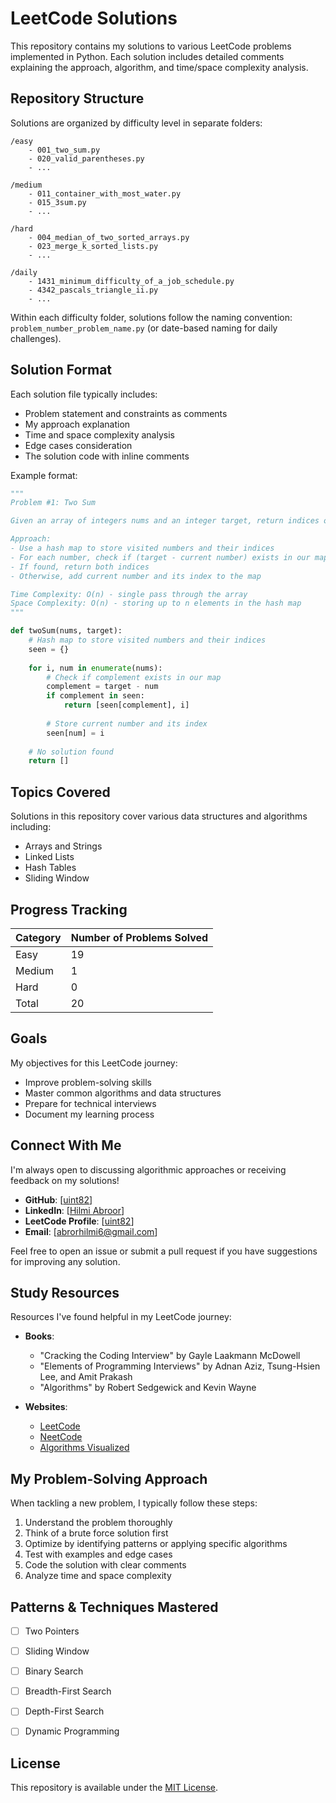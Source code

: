 # LeetCode Solutions

This repository contains my solutions to various LeetCode problems implemented in Python. Each solution includes detailed comments explaining the approach, algorithm, and time/space complexity analysis.

## Repository Structure

Solutions are organized by difficulty level in separate folders:

```
/easy
    - 001_two_sum.py
    - 020_valid_parentheses.py
    - ...

/medium
    - 011_container_with_most_water.py
    - 015_3sum.py
    - ...

/hard
    - 004_median_of_two_sorted_arrays.py
    - 023_merge_k_sorted_lists.py
    - ...

/daily
    - 1431_minimum_difficulty_of_a_job_schedule.py
    - 4342_pascals_triangle_ii.py
    - ...
```

Within each difficulty folder, solutions follow the naming convention: `problem_number_problem_name.py` (or date-based naming for daily challenges).

## Solution Format

Each solution file typically includes:

- Problem statement and constraints as comments
- My approach explanation
- Time and space complexity analysis
- Edge cases consideration
- The solution code with inline comments

Example format:
```python
"""
Problem #1: Two Sum

Given an array of integers nums and an integer target, return indices of the two numbers such that they add up to target.

Approach:
- Use a hash map to store visited numbers and their indices
- For each number, check if (target - current number) exists in our map
- If found, return both indices
- Otherwise, add current number and its index to the map

Time Complexity: O(n) - single pass through the array
Space Complexity: O(n) - storing up to n elements in the hash map
"""

def twoSum(nums, target):
    # Hash map to store visited numbers and their indices
    seen = {}
    
    for i, num in enumerate(nums):
        # Check if complement exists in our map
        complement = target - num
        if complement in seen:
            return [seen[complement], i]
            
        # Store current number and its index
        seen[num] = i
    
    # No solution found
    return []
```

## Topics Covered

Solutions in this repository cover various data structures and algorithms including:

- Arrays and Strings
- Linked Lists
- Hash Tables
- Sliding Window

## Progress Tracking

| Category | Number of Problems Solved |
|----------|---------------------------|
| Easy     | 19                        |
| Medium   | 1                         |
| Hard     | 0                         |
| Total    | 20                        |

## Goals

My objectives for this LeetCode journey:
- Improve problem-solving skills
- Master common algorithms and data structures
- Prepare for technical interviews
- Document my learning process

## Connect With Me

I'm always open to discussing algorithmic approaches or receiving feedback on my solutions!

- **GitHub**: [[uint82](https://github.com/uint82)]
- **LinkedIn**: [[Hilmi Abroor](https://www.linkedin.com/in/hilmi-abror-022123204/)]
- **LeetCode Profile**: [[uint82](https://leetcode.com/u/uint82/)]
- **Email**: [abrorhilmi6@gmail.com]

Feel free to open an issue or submit a pull request if you have suggestions for improving any solution.

## Study Resources

Resources I've found helpful in my LeetCode journey:

- **Books**:
  - "Cracking the Coding Interview" by Gayle Laakmann McDowell
  - "Elements of Programming Interviews" by Adnan Aziz, Tsung-Hsien Lee, and Amit Prakash
  - "Algorithms" by Robert Sedgewick and Kevin Wayne

- **Websites**:
  - [LeetCode](https://leetcode.com/)
  - [NeetCode](https://neetcode.io/)
  - [Algorithms Visualized](https://visualgo.net/)

## My Problem-Solving Approach

When tackling a new problem, I typically follow these steps:
1. Understand the problem thoroughly
2. Think of a brute force solution first
3. Optimize by identifying patterns or applying specific algorithms
4. Test with examples and edge cases
5. Code the solution with clear comments
6. Analyze time and space complexity

## Patterns & Techniques Mastered

- [ ] Two Pointers
- [ ] Sliding Window
- [ ] Binary Search
- [ ] Breadth-First Search
- [ ] Depth-First Search
- [ ] Dynamic Programming


## License

This repository is available under the [MIT License](LICENSE).
